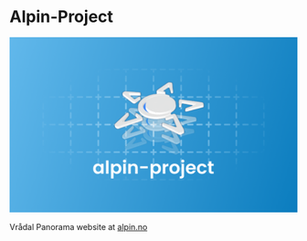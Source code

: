 # Alpin-Project

![alpin-project cover](./cover.png)

Vrådal Panorama website at [alpin.no](https://alpin.no "Vrådal Panorama website")

